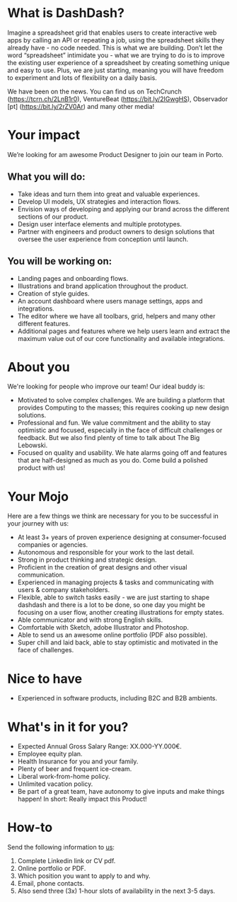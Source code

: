 # What is DashDash?

Imagine a spreadsheet grid that enables users to create interactive web apps by calling an API or repeating a job, using the spreadsheet skills they already have - no code needed. This is what we are building. Don’t let the word “spreadsheet” intimidate you - what we are trying to do is to improve the existing user experience of a spreadsheet by creating something unique and easy to use. Plus, we are just starting, meaning you will have freedom to experiment and lots of flexibility on a daily basis.

We have been on the news. You can find us on TechCrunch (https://tcrn.ch/2LnB1r0), VentureBeat (https://bit.ly/2IGwgHS), Observador [pt] (https://bit.ly/2rZV0Ar) and many other media!

# Your impact
We’re looking for am awesome Product Designer to join our team in Porto.

## What you will do:
* Take ideas and turn them into great and valuable experiences.
* Develop UI models, UX strategies and interaction flows.
* Envision ways of developing and applying our brand across the different sections of our product.
* Design user interface elements and multiple prototypes.
* Partner with engineers and product owners to design solutions that oversee the user experience from conception until launch.

## You will be working on:
* Landing pages and onboarding flows.
* Illustrations and brand application throughout the product.
* Creation of style guides.
* An account dashboard where users manage settings, apps and integrations.
* The editor where we have all toolbars, grid, helpers and many other different features.
* Additional pages and features where we help users learn and extract the maximum value out of our core functionality and available integrations.

# About you
We're looking for people who improve our team! Our ideal buddy is:
* Motivated to solve complex challenges. We are building a platform that provides Computing to the masses; this requires cooking up new design solutions.
* Professional and fun. We value commitment and the ability to stay optimistic and focused, especially in the face of difficult challenges or feedback. But we also find plenty of time to talk about The Big Lebowski.
* Focused on quality and usability. We hate alarms going off and features that are half-designed as much as you do. Come build a polished product with us!

# Your Mojo
Here are a few things we think are necessary for you to be successful in your journey with us:
* At least 3+ years of proven experience designing at consumer-focused companies or agencies.
* Autonomous and responsible for your work to the last detail.
* Strong in product thinking and strategic design.
* Proficient in the creation of great designs and other visual communication.
* Experienced in managing projects & tasks and communicating with users & company stakeholders.
* Flexible, able to switch tasks easily - we are just starting to shape dashdash and there is a lot to be done, so one day you might be focusing on a user flow, another creating illustrations for empty states.
* Able communicator and with strong English skills.
* Comfortable with Sketch, adobe Illustrator and Photoshop.
* Able to send us an awesome online portfolio (PDF also possible).
* Super chill and laid back, able to stay optimistic and motivated in the face of challenges.

# Nice to have
* Experienced in software products, including B2C and B2B ambients.

# What's in it for you?
* Expected Annual Gross Salary Range: XX.000-YY.000€.
* Employee equity plan.
* Health Insurance for you and your family.
* Plenty of beer and frequent ice-cream.
* Liberal work-from-home policy.
* Unlimited vacation policy.
* Be part of a great team, have autonomy to give inputs and make things happen! In short: Really impact this Product!

# How-to
Send the following information to [us](mailto:join@dashdash.com):
   1. Complete Linkedin link or CV pdf.
   2. Online portfolio or PDF.
   3. Which position you want to apply to and why.
   4. Email, phone contacts.
   5. Also send three (3x) 1-hour slots of availability in the next 3-5 days.
